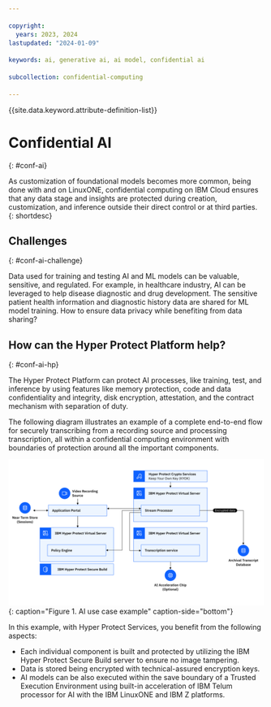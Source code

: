```yaml
---

copyright:
  years: 2023, 2024
lastupdated: "2024-01-09"

keywords: ai, generative ai, ai model, confidential ai

subcollection: confidential-computing

---
```


{{site.data.keyword.attribute-definition-list}}

# Confidential AI
{: #conf-ai}

As customization of foundational models becomes more common, being done with and on LinuxONE, confidential computing on IBM Cloud ensures that any data stage and insights are protected during creation, customization, and inference outside their direct control or at third parties.
{: shortdesc}

## Challenges
{: #conf-ai-challenge}

Data used for training and testing AI and ML models can be valuable, sensitive, and regulated. For example, in healthcare industry, AI can be leveraged to help disease diagnostic and drug development. The sensitive patient health information and diagnostic history data are shared for ML model training. How to ensure data privacy while benefiting from data sharing?

## How can the Hyper Protect Platform help?
{: #conf-ai-hp}

The Hyper Protect Platform can protect AI processes, like training, test, and inference by using features like memory protection, code and data confidentiality and integrity, disk encryption, attestation, and the contract mechanism with separation of duty.

The following diagram illustrates an example of a complete end-to-end flow for securely transcribing from a recording source and processing transcription, all within a confidential computing environment with boundaries of protection around all the important components.

![AI use case example](../images/updated-ai-use-case.svg "AI use case example"){: caption="Figure 1. AI use case example" caption-side="bottom"}

In this example, with Hyper Protect Services, you benefit from the following aspects:

- Each individual component is built and protected by utilizing the IBM Hyper Protect Secure Build server to ensure no image tampering.
- Data is stored being encrypted with technical-assured encryption keys.
- AI models can be also executed within the save boundary of a Trusted Execution Environment using built-in acceleration of IBM Telum processor for AI with the IBM LinuxONE and IBM Z platforms.
